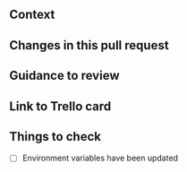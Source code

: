 ## Context

<!-- Why are you making this change? What might surprise someone about it? -->

## Changes in this pull request

<!-- List all the changes, if there are UI changes, please include Before and After screenshots.  -->

## Guidance to review

<!-- How could someone else check this work? Which parts do you want more feedback on? -->

## Link to Trello card

<!-- https://trello.com/b/p2XQo8jN/beacons-beta-private -->

## Things to check

- [ ] Environment variables have been updated

